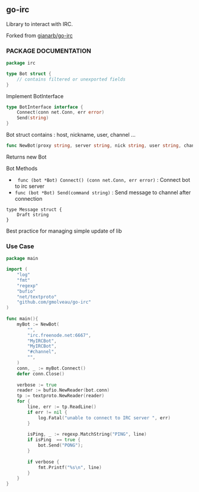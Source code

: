 ## go-irc
Library to interact with IRC.

Forked from [gianarb/go-irc](https://github.com/gianarb/go-irc)


### PACKAGE DOCUMENTATION
```go
package irc
```
```go
type Bot struct {
    // contains filtered or unexported fields
}
```
Implement BotInterface 
```go
type BotInterface interface {
    Connect(conn net.Conn, err error)
    Send(string)
}
```
Bot struct contains : host, nickname, user, channel ...

```go
func NewBot(proxy string, server string, nick string, user string, channel string, pass string) *Bot
```
Returns new Bot


Bot Methods
* ``` func (bot *Bot) Connect() (conn net.Conn, err error)``` : Connect bot to irc server
* ``` func (bot *Bot) Send(command string) ``` : Send message to channel after connection

```
type Message struct {
    Draft string
}
```
Best practice for managing simple update of lib

### Use Case
```go
package main

import (
    "log"
    "fmt"
    "regexp"
    "bufio"
    "net/textproto"
    "github.com/gmolveau/go-irc"
)
 
func main(){
    myBot := NewBot(
        "",
        "irc.freenode.net:6667",
        "MyIRCBot",
        "MyIRCBot",
        "#channel",
        "",
    )
    conn, _ := myBot.Connect()
    defer conn.Close()
 
    verbose := true
    reader := bufio.NewReader(bot.conn)
    tp := textproto.NewReader(reader)
    for {
        line, err := tp.ReadLine()
        if err != nil {
            log.Fatal("unable to connect to IRC server ", err)
        }
 
        isPing, _ := regexp.MatchString("PING", line)
        if isPing  == true {
            bot.Send("PONG");
        }
        
        if verbose {
            fmt.Printf("%s\n", line)
        }
    }
}
```

